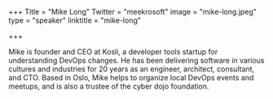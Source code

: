 +++
Title = "Mike Long"
Twitter = "meekrosoft"
image = "mike-long.jpeg"
type = "speaker"
linktitle = "mike-long"

+++

Mike is founder and CEO at Kosli, a developer tools startup for understanding DevOps changes. He has been delivering software in various cultures and industries for 20 years as an engineer, architect, consultant, and CTO. Based in Oslo, Mike helps to organize local DevOps events and meetups, and is also a trustee of the cyber dojo foundation.
